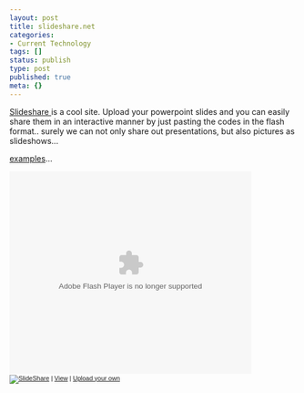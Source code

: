 ```yaml
---
layout: post
title: slideshare.net
categories:
- Current Technology
tags: []
status: publish
type: post
published: true
meta: {}
---
```

<a href="http://www.slideshare.net/">Slideshare </a>is a cool site. Upload your powerpoint slides and you can easily share them in an interactive manner by just pasting the codes in the flash format.. surely we can not only share out presentations, but also pictures as slideshows...

<a href="http://www.slideshare.net/marianmus/autumn-in-new-york/">examples</a>...

<div style="width:425px;text-align:left" id="__ss_155339"><object style="margin:0px" width="425" height="355"><param name="movie" value="http://static.slideshare.net/swf/ssplayer2.swf?doc=autumn-in-new-york-119421153689298-4"/><param name="allowFullScreen" value="true"/><param name="allowScriptAccess" value="always"/><embed src="http://static.slideshare.net/swf/ssplayer2.swf?doc=autumn-in-new-york-119421153689298-4" type="application/x-shockwave-flash" allowscriptaccess="always" allowfullscreen="true" width="425" height="355"></embed></object><div style="font-size:11px;font-family:tahoma,arial;height:26px;padding-top:2px;"><a href="http://www.slideshare.net/?src=embed"><img src="http://static.slideshare.net/swf/logo_embd.png" style="border:0px none;margin-bottom:-5px" alt="SlideShare"/></a> | <a href="http://www.slideshare.net/marianmus/autumn-in-new-york" title="View 'Autumn in New York' on SlideShare">View</a> | <a href="http://www.slideshare.net/upload">Upload your own</a></div></div>
